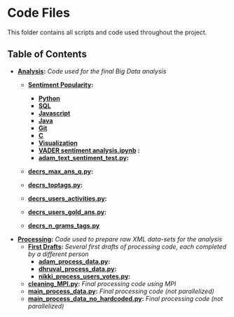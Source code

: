 # Code Files
This folder contains all scripts and code used throughout the project.

## Table of Contents
- **[Analysis](analysis):** *Code used for the final Big Data analysis*
    - **[Sentiment Popularity](analysis/SentimentPopularity):**
        - **[Python](analysis/SentimentPopularity/Python)**
        - **[SQL](analysis/SentimentPopularity/SQL)**
        - **[Javascript](analysis/SentimentPopularity/Javascript)**
        - **[Java](analysis/SentimentPopularity/Java)**
        - **[Git](analysis/SentimentPopularity/Git)**
        - **[C](analysis/SentimentPopularity/C)**
        - **[Visualization](analysis/SentimentPopularity/README.md)**
        - **[VADER sentiment analysis.ipynb](analysis/SentimentPopularity/VADER%20sentiment%20analysis.ipynb) :**
        - **[adam_text_sentiment_test.py](analysis/adam_text_sentiment_test.py):** 
        
    - **[decrs_max_ans_q.py](analysis/decrs_max_ans_q.py):**
    - **[decrs_toptags.py](analysis/decrs_toptags.py):**
    - **[decrs_users_activities.py](analysis/decrs_users_activities.py):**
    - **[decrs_users_gold_ans.py](analysis/decrs_users_gold_ans.py):**
    - **[decrs_n_grams_tags.py](analysis/decrs_n_grams_tags.py)**
- **[Processing](processing):** *Code used to prepare raw XML data-sets for the analysis*
    - **[First Drafts](processing/first_drafts):** *Several first drafts of processing code, each completed by a different person*
        - **[adam_process_data.py](processing/first_drafts/adam_process_data.py):**
        - **[dhruval_process_data.py](processing/first_drafts/dhruval_process_data.py):**
        - **[nikki_process_users_votes.py](processing/first_drafts/nikki_process_users_votes.py):**
    - **[cleaning_MPI.py](processing/cleaning_MPI.py):** *Final processing code using MPI*
    - **[main_process_data.py](processing/main_process_data.py):** *Final processing code (not parallelized)*
    - **[main_process_data_no_hardcoded.py](processing/main_process_data_no_hardcoded.py):** *Final processing code (not parallelized)*
